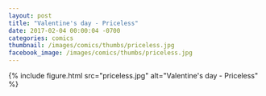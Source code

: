 ```yaml
---
layout: post
title: "Valentine's day - Priceless"
date: 2017-02-04 00:00:04 -0700
categories: comics
thumbnail: /images/comics/thumbs/priceless.jpg
facebook_image: /images/comics/thumbs/priceless.jpg
---
```


{% include figure.html src="priceless.jpg" alt="Valentine's day - Priceless" %}

